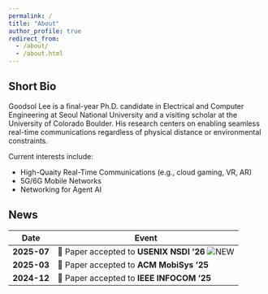 ```yaml
---
permalink: /
title: "About"
author_profile: true
redirect_from: 
  - /about/
  - /about.html
---
```


## Short Bio

Goodsol Lee is a final-year Ph.D. candidate in Electrical and Computer Engineering at Seoul National University and a visiting scholar at the University of Colorado Boulder. His research centers on enabling seamless real-time communications regardless of physical distance or environmental constraints.

Current interests include:
- High-Quaity Real-Time Communications (e.g., cloud gaming, VR, AR)  
- 5G/6G Mobile Networks   
- Networking for Agent AI

## News

| Date | Event |
|------|-------|
| **2025-07** | 📄 Paper accepted to **USENIX NSDI ’26** ![NEW](https://img.shields.io/badge/NEW-brightgreen?style=flat-square) |
| **2025-03** | 📄 Paper accepted to **ACM MobiSys ’25** |
| **2024-12** | 📄 Paper accepted to **IEEE INFOCOM ’25** |

